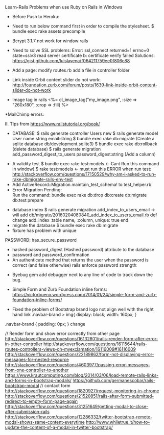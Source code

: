 Learn-Rails
Problems when use Ruby on Rails in Windows

* Before Push to Heroku:
- Need to run below command first in order to compile the stylesheet.
$ bundle exec rake assets:precompile

* Bcrypt 3.1.7 not work for window rails

* Need to solve SSL problems:
Error: ssl_connect returned=1 errno=0 state=sslv3 read server certificate b: certificate verify failed
Solutions:
https://gist.github.com/luislavena/f064211759ee0f806c88

* Add a page:
modify routes.rb
add a file in controller folder

* Link inside Orbit content slider do not work:
http://foundation.zurb.com/forum/posts/1639-link-inside-orbit-content-slider-do-not-work

* Image tag in rails
<%= cl_image_tag("my_image.png", :size => "260x180", :crop => :fill) %>

*MailChimp errors:

II. Tips from https://www.railstutorial.org/book/
* DATABASE:
$ rails generate controller Users new
$ rails generate model User name:string email:string
$ bundle exec rake db:migrate (Create a sqlite database db/development.sqlite3)
$ bundle exec rake db:rollback (delete database)
$ rails generate migration add_password_digest_to_users password_digest:string   (Add a column)

- A validity test
$ bundle exec rake test:models  <- Cant Run this command in window)
$ rake test:models  <- must run this
ERROR when run test: http://stackoverflow.com/questions/17150529/why-am-i-asked-to-run-rake-dbmigrate-rails-env-test
- Add ActiveRecord::Migration.maintain_test_schema! to test_helper.rb
- Error Migration Pending:  
Run the command: bundle exec rake db:drop db:create db:migrate db:test:prepare


* database index
$ rails generate migration add_index_to_users_email  -> will add db/migrate/20160204080840_add_index_to_users_email.rb
def change
    add_index :table name, :column, unique: true
  end
* migrate the database
$ bundle exec rake db:migrate
* fixture has problem with unique

PASSWORD:
has_secure_password
- hashed password_digest (Hashed password) attribute to the database
- password and password_confirmation
- An authenticate method that returns the user when the password is correct (and false otherwise)
rails enforce password strength:

* Byebug gem
add debugger next to any line of code to track down the bug.

* Simple Form and Zurb Foundation inline forms:
https://victorbueno.wordpress.com/2014/01/24/simple-form-and-zurb-foundation-inline-forms/

* Fixed the problem of Bootstrap brand logo not align well with the right hand link
.navbar-brand > img{
  display: block;
  width: 160px;
}

.navbar-brand {
  padding: 0px;
}
change

// Render form and show error correctly from other page
http://stackoverflow.com/questions/16132801/rails-render-form-after-error-in-other-controller
http://stackoverflow.com/questions/16115644/rails-routes-controllers-views-oh-myexclamation/16116009#16116009
http://stackoverflow.com/questions/22189862/form-not-displaying-error-messages-for-nested-resource
http://stackoverflow.com/questions/4603977/passing-error-messages-from-one-controller-to-another
https://www.krautcomputing.com/blog/2014/03/06/load-remote-rails-links-and-forms-in-bootstrap-modals/
https://github.com/germanescobar/rails-bootstrap-modal // contact form
http://stackoverflow.com/questions/1820927/request-monitoring-in-chrome
http://stackoverflow.com/questions/21520851/rails-after-form-submitted-redirect-to-empty-form-page-again
http://stackoverflow.com/questions/31251649/getting-modal-to-close-after-submission-rails
http://stackoverflow.com/questions/12286332/twitter-bootstrap-remote-modal-shows-same-content-everytime
http://www.whiletrue.it/how-to-update-the-content-of-a-modal-in-twitter-bootstrap/
